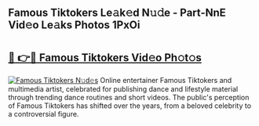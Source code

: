 ## Famous Tiktokers Le𝚊k𝚎d N𝚞𝚍e - Part-NnE Vid𝚎o Le𝚊ks Photos 1PxOi

# <h2><a href="http://fbftee.evod.top/?m=Famous+Tiktokers">🔗 👉🔴 Famous Tiktokers Vid𝚎o Ph𝚘t𝚘s</a></h2>

[![Famous Tiktokers N𝚞d𝚎s](https://i.imgur.com/8V9OHl7.gif)](http://fbftee.evod.top/?m=Famous+Tiktokers)
Online entertainer Famous Tiktokers and multimedia artist, celebrated for publishing dance and lifestyle material through trending dance routines and short videos. The public's perception of Famous Tiktokers has shifted over the years, from a beloved celebrity to a controversial figure. 
